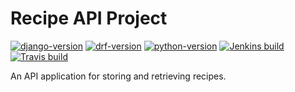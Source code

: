 # Recipe API Project
[![django-version](https://img.shields.io/badge/django-v3.0.7-success)](https://www.djangoproject.com/)
[![drf-version](https://img.shields.io/badge/drf-v3.11.0-red)](https://www.django-rest-framework.org/)
[![python-version](https://img.shields.io/badge/python-v3.8.2-blue)](https://www.python.org/)
[![Jenkins build](http://220.240.20.111:8080/buildStatus/icon?job=Recipe_API_Project)](http://220.240.20.111:8080/job/Recipe_API_Project/)
[![Travis build](https://travis-ci.com/ziibii88/Recipe_API_Project.svg?branch=master)](https://travis-ci.com/ziibii88/Recipe_API_Project)

An API application for storing and retrieving recipes.

